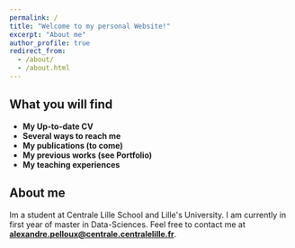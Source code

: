```yaml
---
permalink: /
title: "Welcome to my personal Website!"
excerpt: "About me"
author_profile: true
redirect_from: 
  - /about/
  - /about.html
---
```





What you will find
------
* **My Up-to-date CV**
* **Several ways to reach me**
* **My publications (to come)**
* **My previous works (see Portfolio)**
* **My teaching experiences**

About me
------
Im a student at Centrale Lille School and Lille's University. I am currently in first year of master in Data-Sciences. Feel free to contact me at **alexandre.pelloux@centrale.centralelille.fr**. 



